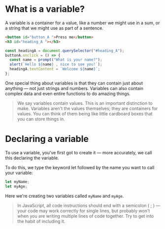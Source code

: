 # What is a variable?

A variable is a container for a value, like a number we might use in a sum, or a string that we might use as part of a sentence.

```html
<button id="button_A ">Press me</button>
<h3 id="heading_A "></h3>
```

```js const buttonA = document.querySelector ("#button_A");
const headingA = document.querySelector("#heading_A");
buttonA.onclick = () => {
  const name = prompt("What is your name?");
  alert(`Hello ${name} , nice to see you!`);
  headingA.textContent = `Welcome ${name}`;
};
```

One special thing about variables is that they can contain just about anything — not just strings and numbers. Variables can also contain complex data and even entire functions to do amazing things.

> We say variables contain values. This is an important distinction to make. Variables aren't the values themselves; they are containers for values. You can think of them being like little cardboard boxes that you can store things in.

# Declaring a variable

To use a variable, you've first got to create it — more accurately, we call this declaring the variable.

To do this, we type the keyword let followed by the name you want to call your variable:

```js
let myName;
let myAge;
```

Here we're creating two variables called `myName` and `myAge`.

> In JavaScript, all code instructions should end with a semicolon ( ; ) — your code may work correctly for single lines, but probably won't when you are writing multiple lines of code together. Try to get into the habit of including it.
